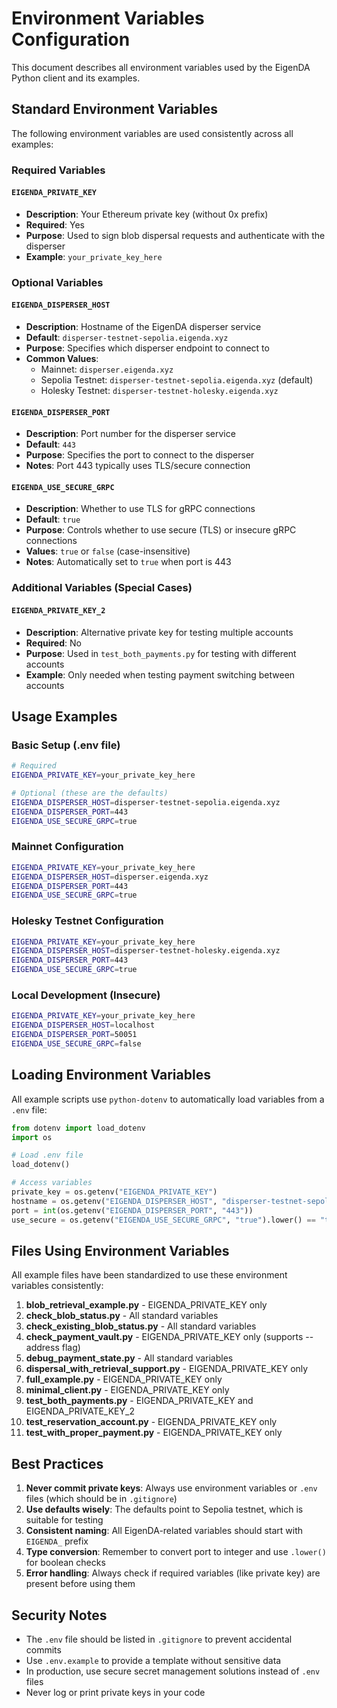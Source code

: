 # Environment Variables Configuration

This document describes all environment variables used by the EigenDA Python client and its examples.

## Standard Environment Variables

The following environment variables are used consistently across all examples:

### Required Variables

#### `EIGENDA_PRIVATE_KEY`
- **Description**: Your Ethereum private key (without 0x prefix)
- **Required**: Yes
- **Purpose**: Used to sign blob dispersal requests and authenticate with the disperser
- **Example**: `your_private_key_here`

### Optional Variables

#### `EIGENDA_DISPERSER_HOST`
- **Description**: Hostname of the EigenDA disperser service
- **Default**: `disperser-testnet-sepolia.eigenda.xyz`
- **Purpose**: Specifies which disperser endpoint to connect to
- **Common Values**:
  - Mainnet: `disperser.eigenda.xyz`
  - Sepolia Testnet: `disperser-testnet-sepolia.eigenda.xyz` (default)
  - Holesky Testnet: `disperser-testnet-holesky.eigenda.xyz`

#### `EIGENDA_DISPERSER_PORT`
- **Description**: Port number for the disperser service
- **Default**: `443`
- **Purpose**: Specifies the port to connect to the disperser
- **Notes**: Port 443 typically uses TLS/secure connection

#### `EIGENDA_USE_SECURE_GRPC`
- **Description**: Whether to use TLS for gRPC connections
- **Default**: `true`
- **Purpose**: Controls whether to use secure (TLS) or insecure gRPC connections
- **Values**: `true` or `false` (case-insensitive)
- **Notes**: Automatically set to `true` when port is 443

### Additional Variables (Special Cases)

#### `EIGENDA_PRIVATE_KEY_2`
- **Description**: Alternative private key for testing multiple accounts
- **Required**: No
- **Purpose**: Used in `test_both_payments.py` for testing with different accounts
- **Example**: Only needed when testing payment switching between accounts

## Usage Examples

### Basic Setup (.env file)
```bash
# Required
EIGENDA_PRIVATE_KEY=your_private_key_here

# Optional (these are the defaults)
EIGENDA_DISPERSER_HOST=disperser-testnet-sepolia.eigenda.xyz
EIGENDA_DISPERSER_PORT=443
EIGENDA_USE_SECURE_GRPC=true
```

### Mainnet Configuration
```bash
EIGENDA_PRIVATE_KEY=your_private_key_here
EIGENDA_DISPERSER_HOST=disperser.eigenda.xyz
EIGENDA_DISPERSER_PORT=443
EIGENDA_USE_SECURE_GRPC=true
```

### Holesky Testnet Configuration
```bash
EIGENDA_PRIVATE_KEY=your_private_key_here
EIGENDA_DISPERSER_HOST=disperser-testnet-holesky.eigenda.xyz
EIGENDA_DISPERSER_PORT=443
EIGENDA_USE_SECURE_GRPC=true
```

### Local Development (Insecure)
```bash
EIGENDA_PRIVATE_KEY=your_private_key_here
EIGENDA_DISPERSER_HOST=localhost
EIGENDA_DISPERSER_PORT=50051
EIGENDA_USE_SECURE_GRPC=false
```

## Loading Environment Variables

All example scripts use `python-dotenv` to automatically load variables from a `.env` file:

```python
from dotenv import load_dotenv
import os

# Load .env file
load_dotenv()

# Access variables
private_key = os.getenv("EIGENDA_PRIVATE_KEY")
hostname = os.getenv("EIGENDA_DISPERSER_HOST", "disperser-testnet-sepolia.eigenda.xyz")
port = int(os.getenv("EIGENDA_DISPERSER_PORT", "443"))
use_secure = os.getenv("EIGENDA_USE_SECURE_GRPC", "true").lower() == "true"
```

## Files Using Environment Variables

All example files have been standardized to use these environment variables consistently:

1. **blob_retrieval_example.py** - EIGENDA_PRIVATE_KEY only
2. **check_blob_status.py** - All standard variables
3. **check_existing_blob_status.py** - All standard variables
4. **check_payment_vault.py** - EIGENDA_PRIVATE_KEY only (supports --address flag)
5. **debug_payment_state.py** - All standard variables
6. **dispersal_with_retrieval_support.py** - EIGENDA_PRIVATE_KEY only
7. **full_example.py** - EIGENDA_PRIVATE_KEY only
8. **minimal_client.py** - EIGENDA_PRIVATE_KEY only
9. **test_both_payments.py** - EIGENDA_PRIVATE_KEY and EIGENDA_PRIVATE_KEY_2
10. **test_reservation_account.py** - EIGENDA_PRIVATE_KEY only
11. **test_with_proper_payment.py** - EIGENDA_PRIVATE_KEY only

## Best Practices

1. **Never commit private keys**: Always use environment variables or `.env` files (which should be in `.gitignore`)
2. **Use defaults wisely**: The defaults point to Sepolia testnet, which is suitable for testing
3. **Consistent naming**: All EigenDA-related variables should start with `EIGENDA_` prefix
4. **Type conversion**: Remember to convert port to integer and use `.lower()` for boolean checks
5. **Error handling**: Always check if required variables (like private key) are present before using them

## Security Notes

- The `.env` file should be listed in `.gitignore` to prevent accidental commits
- Use `.env.example` to provide a template without sensitive data
- In production, use secure secret management solutions instead of `.env` files
- Never log or print private keys in your code
